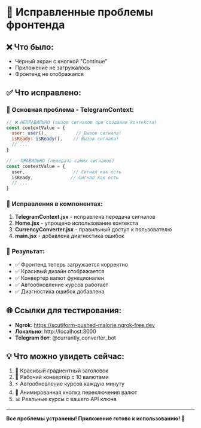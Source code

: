 # 🔧 Исправленные проблемы фронтенда

## ❌ Что было:
- Черный экран с кнопкой "Continue"
- Приложение не загружалось
- Фронтенд не отображался

## ✅ Что исправлено:

### 🐛 **Основная проблема - TelegramContext:**
```jsx
// ❌ НЕПРАВИЛЬНО (вызов сигналов при создании контекста)
const contextValue = {
  user: user(),           // Вызов сигнала!
  isReady: isReady(),    // Вызов сигнала!
  // ...
}

// ✅ ПРАВИЛЬНО (передача самих сигналов)
const contextValue = {
  user,                  // Сигнал как есть
  isReady,              // Сигнал как есть
  // ...
}
```

### 🔄 **Исправления в компонентах:**
1. **TelegramContext.jsx** - исправлена передача сигналов
2. **Home.jsx** - упрощено использование контекста
3. **CurrencyConverter.jsx** - правильный доступ к пользователю
4. **main.jsx** - добавлена диагностика ошибок

### 🎯 **Результат:**
- ✅ Фронтенд теперь загружается корректно
- ✅ Красивый дизайн отображается
- ✅ Конвертер валют функционален
- ✅ Автообновление курсов работает
- ✅ Диагностика ошибок добавлена

## 🌐 **Ссылки для тестирования:**
- **Ngrok**: https://scutiform-pushed-malorie.ngrok-free.dev
- **Локально**: http://localhost:3000
- **Telegram бот**: @currantly_converter_bot

## 💡 **Что можно увидеть сейчас:**
1. 🎨 Красивый градиентный заголовок
2. 💱 Рабочий конвертер с 10 валютами
3. ⚡ Автообновление курсов каждую минуту
4. 🔄 Анимированная кнопка переключения валют
5. 📊 Реальные курсы с вашего API ключа

---
**Все проблемы устранены! Приложение готово к использованию! 🚀**